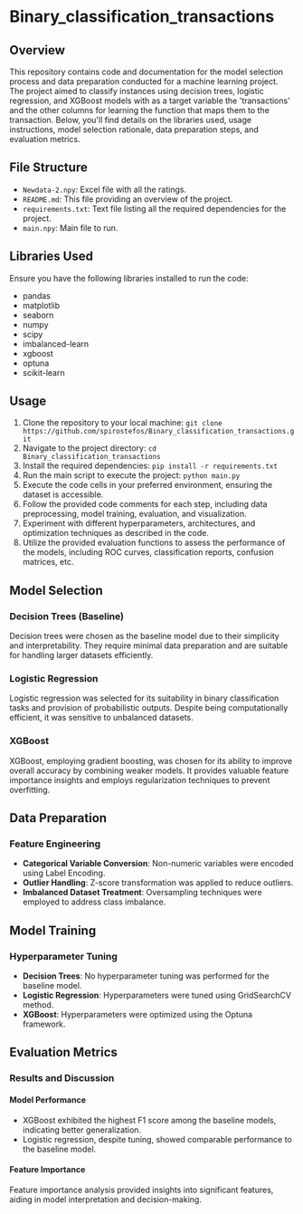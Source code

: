 # Binary_classification_transactions

## Overview
This repository contains code and documentation for the model selection process and data preparation conducted for a machine learning project. The project aimed to classify instances using decision trees, logistic regression, and XGBoost models with as a target variable the 'transactions' and the other columns for learning the function that maps them to the transaction. Below, you'll find details on the libraries used, usage instructions, model selection rationale, data preparation steps, and evaluation metrics.

## File Structure 
- `Newdata-2.npy`: Excel file with all the ratings.
- `README.md`: This file providing an overview of the project.
- `requirements.txt`: Text file listing all the required dependencies for the project.
- `main.npy`: Main file to run.

## Libraries Used
Ensure you have the following libraries installed to run the code:
- pandas
- matplotlib
- seaborn
- numpy
- scipy
- imbalanced-learn
- xgboost
- optuna
- scikit-learn

## Usage
1. Clone the repository to your local machine: `git clone https://github.com/spirostefos/Binary_classification_transactions.git`
2. Navigate to the project directory: `cd Binary_classification_transactions`
3. Install the required dependencies: `pip install -r requirements.txt`
4. Run the main script to execute the project: `python main.py`
5. Execute the code cells in your preferred environment, ensuring the dataset is accessible.
6. Follow the provided code comments for each step, including data preprocessing, model training, evaluation, and visualization.
7. Experiment with different hyperparameters, architectures, and optimization techniques as described in the code.
8. Utilize the provided evaluation functions to assess the performance of the models, including ROC curves, classification reports, confusion matrices, etc.



## Model Selection

### Decision Trees (Baseline)
Decision trees were chosen as the baseline model due to their simplicity and interpretability. They require minimal data preparation and are suitable for handling larger datasets efficiently.

### Logistic Regression
Logistic regression was selected for its suitability in binary classification tasks and provision of probabilistic outputs. Despite being computationally efficient, it was sensitive to unbalanced datasets.

### XGBoost
XGBoost, employing gradient boosting, was chosen for its ability to improve overall accuracy by combining weaker models. It provides valuable feature importance insights and employs regularization techniques to prevent overfitting.

## Data Preparation

### Feature Engineering
- **Categorical Variable Conversion**: Non-numeric variables were encoded using Label Encoding.
- **Outlier Handling**: Z-score transformation was applied to reduce outliers.
- **Imbalanced Dataset Treatment**: Oversampling techniques were employed to address class imbalance.

## Model Training

### Hyperparameter Tuning
- **Decision Trees**: No hyperparameter tuning was performed for the baseline model.
- **Logistic Regression**: Hyperparameters were tuned using GridSearchCV method.
- **XGBoost**: Hyperparameters were optimized using the Optuna framework.

## Evaluation Metrics

### Results and Discussion

#### Model Performance
- XGBoost exhibited the highest F1 score among the baseline models, indicating better generalization.
- Logistic regression, despite tuning, showed comparable performance to the baseline model.

#### Feature Importance
Feature importance analysis provided insights into significant features, aiding in model interpretation and decision-making.


